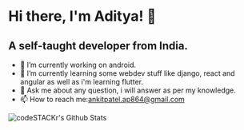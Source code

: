 # Hi there, I'm Aditya! 👋

## A self-taught developer from India.

- 🔭 I’m currently working on android.
- 🌱 I’m currently learning some webdev stuff like django, react and angular as well as i'm learning flutter.
- 💬 Ask me about any question, i will answer as per my knowledge.
- 📫 How to reach me:ankitpatel.ap864@gmail.com

<!--
- 🤔 I’m looking for help with
- 😄 Pronouns: ...
- ⚡ Fun fact: ...
-->
  <img align="left" alt="codeSTACKr's Github Stats" src="https://github-readme-stats.codestackr.vercel.app/api?username=Ankit70466&show_icons=true&title_color=32cd32&icon_color=bb2acf&text_color=daf7bc&bg_color=151515">

